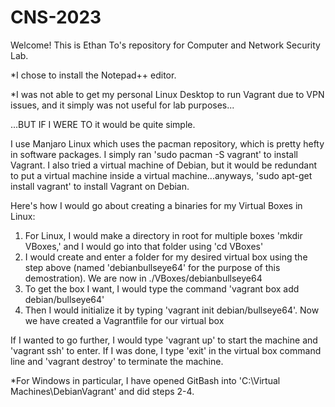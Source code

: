 # CNS-2023

Welcome! This is Ethan To's repository for Computer and Network Security Lab.

*I chose to install the Notepad++ editor.

*I was not able to get my personal Linux Desktop to run Vagrant due to VPN issues, and it simply was not useful for lab purposes...

...BUT IF I WERE TO it would be quite simple.

I use Manjaro Linux which uses the pacman repository, which is pretty hefty in software packages. I simply ran 'sudo pacman -S vagrant' to install Vagrant.
I also tried a virtual machine of Debian, but it would be redundant to put a virtual machine inside a virtual machine...anyways, 'sudo apt-get install vagrant' to install Vagrant on Debian.

Here's how I would go about creating a binaries for my Virtual Boxes in Linux:
1) For Linux, I would make a directory in root for multiple boxes 'mkdir VBoxes,' and I would go into that folder using 'cd VBoxes'
2) I would create and enter a folder for my desired virtual box using the step above (named 'debianbullseye64' for the purpose of this demostration). We are now in ./VBoxes/debianbullseye64
3) To get the box I want, I would type the command 'vagrant box add debian/bullseye64'
4) Then I would initialize it by typing 'vagrant init debian/bullseye64'. Now we have created a Vagrantfile for our virtual box

If I wanted to go further, I would type 'vagrant up' to start the machine and 'vagrant ssh' to enter. If I was done, I type 'exit' in the virtual box command line and 'vagrant destroy' to terminate the machine.

*For Windows in particular, I have opened GitBash into 'C:\Virtual Machines\DebianVagrant' and did steps 2-4.
